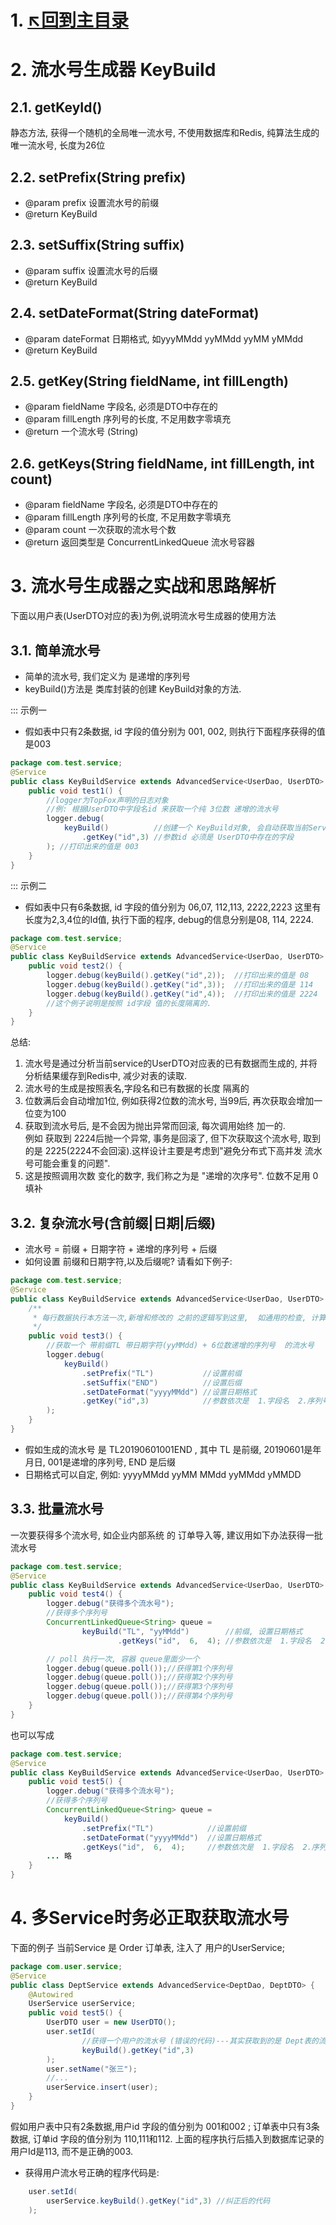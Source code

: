# 1. [↖回到主目录](https://github.com/topfoxs/topfox)

# 2. 流水号生成器 KeyBuild
## 2.1. getKeyId()
静态方法, 获得一个随机的全局唯一流水号, 不使用数据库和Redis, 纯算法生成的唯一流水号, 长度为26位

## 2.2. setPrefix(String prefix)
- @param prefix 设置流水号的前缀
- @return KeyBuild

## 2.3. setSuffix(String suffix)
- @param suffix 设置流水号的后缀
- @return KeyBuild

## 2.4. setDateFormat(String dateFormat)
- @param dateFormat 日期格式, 如yyyMMdd yyMMdd yyMM yMMdd
- @return KeyBuild

## 2.5. getKey(String fieldName, int fillLength)
- @param fieldName  字段名, 必须是DTO中存在的
- @param fillLength   序列号的长度, 不足用数字零填充
- @return  一个流水号 (String)

## 2.6. getKeys(String fieldName, int fillLength, int count)
- @param fieldName  字段名, 必须是DTO中存在的
- @param fillLength   序列号的长度, 不足用数字零填充
- @param count        一次获取的流水号个数
- @return 返回类型是  ConcurrentLinkedQueue 流水号容器

# 3. 流水号生成器之实战和思路解析
下面以用户表(UserDTO对应的表)为例,说明流水号生成器的使用方法

## 3.1. 简单流水号
- 简单的流水号, 我们定义为 是递增的序列号
- keyBuild()方法是 类库封装的创建 KeyBuild对象的方法.

::: 示例一

- 假如表中只有2条数据, id 字段的值分别为 001, 002, 则执行下面程序获得的值是003

```JAVA
package com.test.service;
@Service
public class KeyBuildService extends AdvancedService<UserDao, UserDTO> {
    public void test1() {
        //logger为TopFox声明的日志对象
        //例: 根据UserDTO中字段名id 来获取一个纯 3位数 递增的流水号
        logger.debug(
            keyBuild()          //创建一个 KeyBuild对象, 会自动获取当前Service的 UserDTO 对象
                .getKey("id",3) //参数id 必须是 UserDTO中存在的字段
        ); //打印出来的值是 003
    }
}
```

::: 示例二

- 假如表中只有6条数据, id 字段的值分别为 06,07,  112,113,   2222,2223  这里有长度为2,3,4位的Id值, 执行下面的程序, debug的信息分别是08, 114, 2224.

```java
package com.test.service;
@Service
public class KeyBuildService extends AdvancedService<UserDao, UserDTO> {
    public void test2() {
        logger.debug(keyBuild().getKey("id",2));  //打印出来的值是 08
        logger.debug(keyBuild().getKey("id",3));  //打印出来的值是 114
        logger.debug(keyBuild().getKey("id",4));  //打印出来的值是 2224
        //这个例子说明是按照 id字段 值的长度隔离的.
    }
}
```

总结: 

1. 流水号是通过分析当前service的UserDTO对应表的已有数据而生成的, 并将分析结果缓存到Redis中, 减少对表的读取.
2. 流水号的生成是按照表名,字段名和已有数据的长度 隔离的
3. 位数满后会自动增加1位, 例如获得2位数的流水号, 当99后, 再次获取会增加一位变为100
4. 获取到流水号后, 是不会因为抛出异常而回滚,  每次调用始终 加一的. <br>例如 获取到 2224后抛一个异常, 事务是回滚了, 但下次获取这个流水号, 取到的是 2225(2224不会回滚).这样设计主要是考虑到"避免分布式下高并发 流水号可能会重复的问题".
5. 这是按照调用次数 变化的数字,  我们称之为是 "递增的次序号". 位数不足用 0 填补

## 3.2. 复杂流水号(含前缀|日期|后缀)
 - 流水号 = 前缀 + 日期字符 + 递增的序列号 + 后缀
 - 如何设置 前缀和日期字符,以及后缀呢? 请看如下例子:
 
```java
package com.test.service;
@Service
public class KeyBuildService extends AdvancedService<UserDao, UserDTO> {
    /**
     * 每行数据执行本方法一次,新增和修改的 之前的逻辑写到这里,  如通用的检查, 计算值得处理
     */
    public void test3() {
        //获取一个 带前缀TL 带日期字符(yyMMdd) + 6位数递增的序列号  的流水号
        logger.debug(
            keyBuild()
                .setPrefix("TL")           //设置前缀
                .setSuffix("END")          //设置后缀
                .setDateFormat("yyyyMMdd") //设置日期格式
                .getKey("id",3)            //参数依次是  1.字段名  2.序列号长度
        );
    }
}
```
- 假如生成的流水号 是 TL20190601001END ,  其中 TL 是前缀,  20190601是年月日,  001是递增的序列号, END 是后缀
-  日期格式可以自定,  例如: yyyyMMdd yyMM   MMdd   yyMMdd   yMMDD

## 3.3. 批量流水号
一次要获得多个流水号, 如企业内部系统 的 订单导入等,  建议用如下办法获得一批流水号

```java
package com.test.service;
@Service
public class KeyBuildService extends AdvancedService<UserDao, UserDTO> {
    public void test4() {
        logger.debug("获得多个流水号");
        //获得多个序列号
        ConcurrentLinkedQueue<String> queue =
                keyBuild("TL", "yyMMdd")        //前缀, 设置日期格式
                        .getKeys("id",  6,  4); //参数依次是  1.字段名  2.序列号长度  3.要获得流水号个数

        // poll 执行一次, 容器 queue里面少一个
        logger.debug(queue.poll());//获得第1个序列号
        logger.debug(queue.poll());//获得第2个序列号
        logger.debug(queue.poll());//获得第3个序列号
        logger.debug(queue.poll());//获得第4个序列号
    }
}
```

也可以写成

```java
package com.test.service;
@Service
public class KeyBuildService extends AdvancedService<UserDao, UserDTO> {
    public void test5() {
        logger.debug("获得多个流水号");
        //获得多个序列号
        ConcurrentLinkedQueue<String> queue =
            keyBuild()
                .setPrefix("TL")            //设置前缀
                .setDateFormat("yyyyMMdd")  //设置日期格式
                .getKeys("id",  6,  4);     //参数依次是  1.字段名  2.序列号长度  3.要获得流水号个数
        ... 略
    }
}
```

# 4. 多Service时务必正取获取流水号
下面的例子 当前Service 是 Order 订单表,  注入了 用户的UserService;

```java
package com.user.service;
@Service
public class DeptService extends AdvancedService<DeptDao, DeptDTO> {
    @Autowired
    UserService userService;
    public void test5() {
        UserDTO user = new UserDTO();
        user.setId(
                //获得一个用户的流水号 (错误的代码)---其实获取到的是 Dept表的流水号
                keyBuild().getKey("id",3)
        );
        user.setName("张三");
        //...
        userService.insert(user);
    }
}
```

假如用户表中只有2条数据,用户id 字段的值分别为 001和002 ;  订单表中只有3条数据, 订单id 字段的值分别为 110,111和112.  上面的程序执行后插入到数据库记录的用户Id是113, 而不是正确的003.

- 获得用户流水号正确的程序代码是:

```java
    user.setId(
        userService.keyBuild().getKey("id",3) //纠正后的代码
    ); 
```